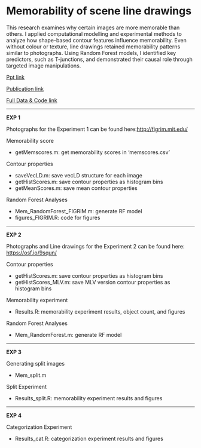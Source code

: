 # Memorability of scene line drawings
This research examines why certain images are more memorable than others. I applied computational modelling and experimental methods to analyze how shape-based contour features influence memorability. Even without colour or texture, line drawings retained memorability patterns similar to photographs. Using Random Forest models, I identified key predictors, such as T-junctions, and demonstrated their causal role through targeted image manipulations.

[Ppt link](https://drive.google.com/file/d/1e-GXFXfdsVO3Ki4Rci9sbAp4GxLv88Oy/view?usp=sharing) 

[Publication link](https://link.springer.com/article/10.3758/s13421-023-01478-4)

[Full Data & Code link](https://osf.io/yvek2/)

---------
**EXP 1**

Photographs for the Experiment 1 can be found here:http://figrim.mit.edu/

Memorability score
 - getMemscores.m: get memorability scores in ‘memscores.csv’

Contour properties
 - saveVecLD.m: save vecLD structure for each image 
 - getHistScores.m: save contour properties as histogram bins
 - getMeanScores.m: save mean contour properties

Random Forest Analyses
 - Mem_RandomForest_FIGRIM.m: generate RF model
 - figures_FIGRIM.R: code for figures

-------- 
**EXP 2**

Photographs and Line drawings for the Experiment 2 can be found here: https://osf.io/9squn/

Contour properties
 - getHistScores.m: save contour properties as histogram bins
 - getHistScores_MLV.m: save MLV version contour properties as histogram bins
   
Memorability experiment
 - Results.R: memorability experiment results, object count, and figures

Random Forest Analyses
 - Mem_RandomForest.m: generate RF model

     
--------
**EXP 3**

Generating split images
 - Mem_split.m
    
Split Experiment
 - Results_split.R: memorability experiment results and figures
 
 
--------
**EXP 4**

Categorization Experiment
 - Results_cat.R: categorization experiment results and figures
